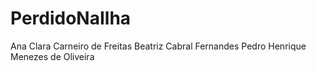 # PerdidoNaIlha

Ana Clara Carneiro de Freitas 
Beatriz Cabral Fernandes
Pedro Henrique Menezes de Oliveira
